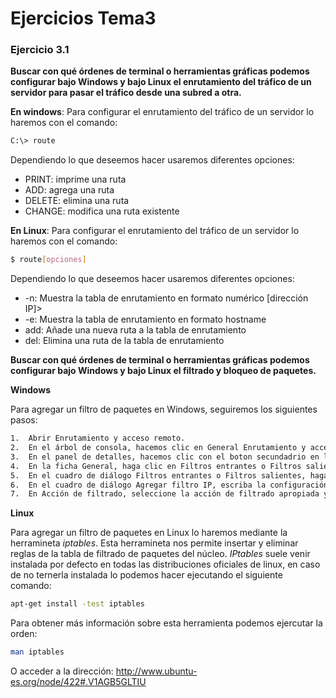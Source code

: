 # Ejercicios Tema3

### Ejercicio 3.1
**Buscar con qué órdenes de terminal o herramientas gráficas podemos configurar bajo Windows y bajo Linux el enrutamiento del tráfico de un servidor para pasar el tráfico desde una subred a otra.**

**En windows**:
Para configurar el enrutamiento del tráfico de un servidor lo haremos con el comando:
```sh
C:\> route
```
Dependiendo lo que deseemos hacer usaremos diferentes opciones:
<ul>
<li>PRINT: imprime una ruta</li>
<li>ADD: agrega una ruta</li>
<li>DELETE: elimina una ruta</li>
<li>CHANGE: modifica una ruta existente</li>
</ul>

**En Linux**:
Para configurar el enrutamiento del tráfico de un servidor lo haremos con el comando:
```sh
$ route[opciones]
```
Dependiendo lo que deseemos hacer usaremos diferentes opciones:
<ul>
<li>-n: Muestra la tabla de enrutamiento en formato numérico [dirección IP]>
<li>-e: Muestra la tabla de enrutamiento en formato hostname</li>
<li>add: Añade una nueva ruta a la tabla de enrutamiento</li>
<li>del: Elimina una ruta de la tabla de enrutamiento</li>
</ul>

**Buscar con qué órdenes de terminal o herramientas gráficas podemos configurar bajo Windows y bajo Linux el filtrado y bloqueo de paquetes.** 

 **Windows**

Para agregar un filtro de paquetes en Windows, seguiremos los siguientes pasos:
```sh
1.  Abrir Enrutamiento y acceso remoto.
2.  En el árbol de consola, hacemos clic en General Enrutamiento y acceso remoto/nombre de servidor/[IPv4 o IPv6]/General
3.  En el panel de detalles, hacemos clic con el boton secundadrio en la interfaz donde deseamos un filtro y a continuación, hacemos clic en Propiedades.
4.  En la ficha General, haga clic en Filtros entrantes o Filtros salientes.
5.  En el cuadro de diálogo Filtros entrantes o Filtros salientes, haga clic en Nuevo.
6.  En el cuadro de diálogo Agregar filtro IP, escriba la configuración del filtro y, a continuación, haga clic en Aceptar.
7.  En Acción de filtrado, seleccione la acción de filtrado apropiada y, a continuación, haga clic en Aceptar.
```

**Linux**

Para agregar un filtro de paquetes en Linux lo haremos mediante la herramineta *iptables*. Esta herramineta nos permite insertar y eliminar reglas de la tabla de filtrado de paquetes del núcleo. 
*IPtables* suele venir instalada por defecto en todas las distribuciones oficiales de linux, en caso de no ternerla instalada lo podemos hacer ejecutando el siguiente comando:
```sh
apt-get install -test iptables
```
Para obtener más información sobre esta herramienta podemos ejercutar la orden:
```sh
man iptables
```
O acceder a la dirección: http://www.ubuntu-es.org/node/422#.V1AGB5GLTIU
